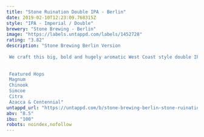 ```yaml
---
title: "Stone Ruination Double IPA - Berlin"
date: 2019-02-10T12:23:09.768315Z
style: "IPA - Imperial / Double"
brewery: "Stone Brewing - Berlin"
image: "https://labels.untappd.com/labels/1452728"
rating: "3.82"
description: "Stone Brewing Berlin Version   We craft this big, bold and hugely aromatic West Coast style double IPA to celebrate all characteristics of the hop — its beauty and poetry, its boldness and might. Using modern methods of dry hopping and hop bursting, we squeeze every last drop of piney, citrusy, tropical essence from the hops that give Stone Ruination Double IPA its massive and complex hop character.   Featured Hops Magnum Chinook Simcoe Citra Azacca & Centennial"
untappd_url: "https://untappd.com/b/stone-brewing-berlin-stone-ruination-double-ipa-berlin/1452728"
abv: "8.5"
ibu: "100"
robots: noindex,nofollow
---
```

